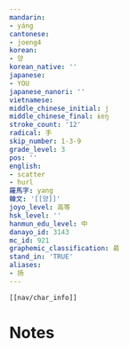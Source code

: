 ```yaml
---
mandarin:
- yáng
cantonese:
- joeng4
korean:
- 양
korean_native: ''
japanese:
- YOU
japanese_nanori: ''
vietnamese:
middle_chinese_initial: j
middle_chinese_final: ɨɐŋ
stroke_count: '12'
radical: 手
skip_number: 1-3-9
grade_level: 3
pos: ''
english:
- scatter
- hurl
羅馬字: yang
韓文: '[[양]]'
joyo_level: 高等
hsk_level: ''
hanmun_edu_level: 中
danayo_id: 3143
mc_id: 921
graphemic_classification: 昜
stand_in: 'TRUE'
aliases:
- 扬
---
```

```meta-bind-embed
[[nav/char_info]]
```

# Notes
